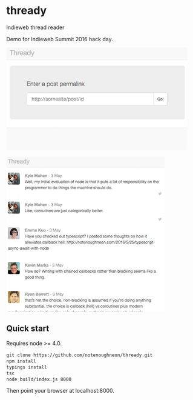# thready
Indieweb thread reader

Demo for Indieweb Summit 2016 hack day.

![screenshot](main.png "main page")

![screenshot](thread.png "thread view")

## Quick start

Requires node >= 4.0.

```
git clone https://github.com/notenoughneon/thready.git
npm install
typings install
tsc
node build/index.js 8000
```

Then point your browser at localhost:8000.
